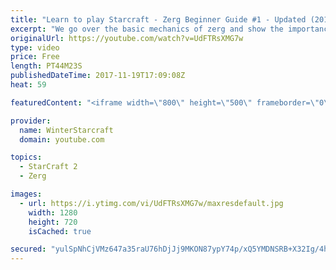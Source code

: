 ```yaml
---
title: "Learn to play Starcraft - Zerg Beginner Guide #1 - Updated (2017)"
excerpt: "We go over the basic mechanics of zerg and show the importance of understanding at least some of what your opponent is doing.  This guide is meant for players with an understanding of the objectives of starcraft but without any strong direction or gameplan, especially for each specific race! -- Watch"
originalUrl: https://youtube.com/watch?v=UdFTRsXMG7w
type: video
price: Free
length: PT44M23S
publishedDateTime: 2017-11-19T17:09:08Z
heat: 59

featuredContent: "<iframe width=\"800\" height=\"500\" frameborder=\"0\" src=\"https://www.youtube.com/embed/UdFTRsXMG7w\" allow=\"accelerometer; autoplay; encrypted-media; gyroscope; picture-in-picture\" allowfullscreen></iframe>"

provider:
  name: WinterStarcraft
  domain: youtube.com

topics:
  - StarCraft 2
  - Zerg

images:
  - url: https://i.ytimg.com/vi/UdFTRsXMG7w/maxresdefault.jpg
    width: 1280
    height: 720
    isCached: true

secured: "yulSpNhCjVMz647a35raU76hDjJj9MKON87ypY74p/xQ5YMDNSRB+X32Ig/4hk3ziT36mlmND+oI20X0va9aiL9VIsI+mIJy52Sq6f4FK1GKjoEy35XiYW1vZelS+0dhepf2OnYo0bUfvxKdTIdLrZNFYqFNkm23LlGPK/iVJjHPp3yWLF0LToma74sReuhlglomjysx1a8CcyDM6l+V4bFSP+ThKIygGlK6vQrkxEk+/r8FO5z9qBnW+vdx+ATSXal0oac2tJFVDix/CehZSXbfmvx1+zMp+Ye/43XhIoX2l0vVV9GU8cQ2K7HN4jwFfSzFvrCwP5TTDV6ILY4A1sXaP0KuIre2QAB8kBAzMm6qhYyPXhpmPN59dizAPP14exsPJivxlqp5ZKBCqo5PcQO5CpxSiTUv8OBgmbVhA46zNV6xLxsrLnZsoggYGpJQ;TZywxZDJuTw3DlFsdsPWHg=="
---
```


